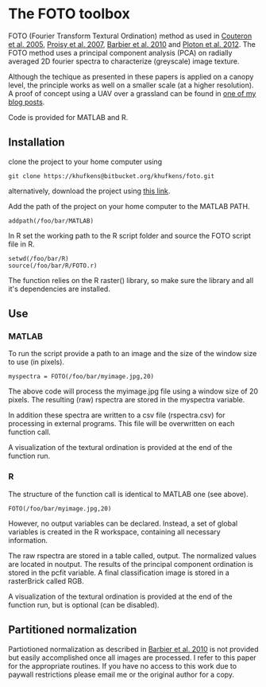 # The FOTO toolbox

FOTO (Fourier Transform Textural Ordination) method as used in [Couteron et al. 2005](http://onlinelibrary.wiley.com/doi/10.1111/j.1365-2664.2005.01097.x/abstract;jsessionid=359DD0662C272A59AF94FAEF3F213156.f02t04), [Proisy et al. 2007](http://linkinghub.elsevier.com/retrieve/pii/S0034425707000430), [Barbier et al. 2010](http://doi.wiley.com/10.1111/j.1466-8238.2009.00493.x) and [Ploton et al. 2012](http://www.esajournals.org/doi/abs/10.1890/11-1606.1). The FOTO method uses a principal component analysis (PCA) on radially averaged 2D fourier spectra to characterize (greyscale) image texture.

Although the techique as presented in these papers is applied on a canopy level, the principle works as well on a smaller scale (at a higher resolution). A proof of concept using a UAV over a grassland can be found in [one of my blog posts](http://www.khufkens.com/2013/08/29/uav-vegetation-monitoring/).

Code is provided for MATLAB and R.

## Installation

clone the project to your home computer using

	git clone https://khufkens@bitbucket.org/khufkens/foto.git

alternatively, download the project using [this link](https://bitbucket.org/khufkens/foto/get/master.zip).

Add the path of the project on your home computer to the MATLAB PATH.

	addpath(/foo/bar/MATLAB)

In R set the working path to the R script folder and source the FOTO script file in R.

	setwd(/foo/bar/R)
	source(/foo/bar/R/FOTO.r)

The function relies on the R raster() library, so make sure the library and all it's dependencies are installed.

## Use
### MATLAB

To run the script provide a path to an image and the size of the window size to use (in pixels).

	myspectra = FOTO(/foo/bar/myimage.jpg,20)

The above code will process the myimage.jpg file using a window size of 20 pixels. The resulting (raw) rspectra are stored in the myspectra variable.

In addition these spectra are written to a csv file (rspectra.csv) for processing in external programs. This file will be overwritten on each function call.

A visualization of the textural ordination is provided at the end of the function run.

### R

The structure of the function call is identical to MATLAB one (see above).

	FOTO(/foo/bar/myimage.jpg,20)

However, no output variables can be declared. Instead, a set of global variables is created in the R workspace, containing all necessary information.

The raw rspectra are stored in a table called, output. The normalized values are located in noutput. The results of the principal component ordination is stored in the pcfit variable. A final classification image is stored in a rasterBrick called RGB.

A visualization of the textural ordination is provided at the end of the function run, but is optional (can be disabled).

## Partitioned normalization

Partiotioned normalization as described in [Barbier et al. 2010](http://doi.wiley.com/10.1111/j.1466-8238.2009.00493.x) is not provided but easily accomplished once all images are processed. I refer to this paper for the appropriate routines. If you have no access to this work due to paywall restrictions please email me or the original author for a copy.